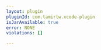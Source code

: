 ```yaml
---
layout: plugin
pluginId: com.tamirtw.xcode-plugin
isJarAvailable: true
error: NONE
violations: []

---
```

